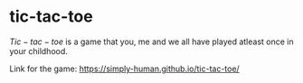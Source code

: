 # tic-tac-toe
$Tic-tac-toe$ is a game that you, me and we all have played atleast once in your childhood.

Link for the game: https://simply-human.github.io/tic-tac-toe/
